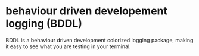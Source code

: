 # behaviour driven developement logging (BDDL)
BDDL is a behaviour driven development colorized logging package, making it easy to see what you are testing in your terminal.

